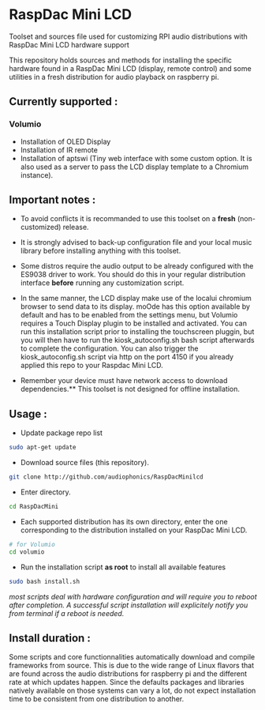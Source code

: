 # RaspDac Mini LCD
Toolset and sources file used for customizing RPI audio distributions with RaspDac Mini LCD  hardware support 

This repository holds sources and methods for installing the specific hardware found in a RaspDac Mini LCD (display, remote control) and some utilities in a fresh distribution for audio playback on raspberry pi. 

## Currently supported : 
 
### Volumio
* Installation of OLED Display
* Installation of IR remote
* Installation of aptswi (Tiny web interface with some custom option. It is also used as a server to pass the LCD display template to a Chromium instance).

  
## Important notes : 
* To avoid conflicts it is recommanded to use this toolset on a **fresh** (non-customized) release. 

* It is strongly advised to back-up configuration file and your local music library before installing anything with this toolset.

* Some distros require the audio output to be already configured with the ES9038 driver to work. You should do this in your regular distribution interface **before** running any customization script.
* In the same manner, the LCD display make use of the localui chromium browser to send data to its display. moOde has this option available by default and has to be enabled from the settings menu, but Volumio requires a Touch Display plugin to be installed and activated. You can run this installation script prior to installing the touchscreen pluggin, but you will then have to run the kiosk_autoconfig.sh bash script afterwards to complete the configuration. You can also trigger the kiosk_autoconfig.sh script via http on the port 4150 if you already applied this repo to your Raspdac Mini LCD. 
* Remember your device must have network access to download dependencies.** This toolset is not designed for offline installation.

## Usage : 

* Update package repo list
```bash
sudo apt-get update
```

* Download source files (this repository).
```bash
git clone http://github.com/audiophonics/RaspDacMinilcd
```
* Enter directory.
```bash
cd RaspDacMini
```
* Each supported distribution has its own directory, enter the one corresponding to the distribution installed on your RaspDac Mini LCD. 
```bash
# for Volumio
cd volumio

```
* Run the installation script **as root** to install all available features
```bash
sudo bash install.sh
```

*most scripts deal with hardware configuration and will require you to reboot after completion. A successful script installation will explicitely notify you from terminal if a reboot is needed.*

## Install duration :
Some scripts and core functionnalities automatically download and compile frameworks from source. This is due to the wide range of Linux flavors that are found across the audio distributions for raspberry pi and the different rate at which updates happen. Since the defaults packages and libraries natively available on those systems can vary a lot, do not expect installation time to be consistent from one distribution to another. 

